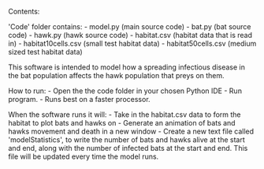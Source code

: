 Contents:

'Code' folder contains: 
	- model.py (main source code)
	- bat.py (bat source code)
	- hawk.py (hawk source code)
	- habitat.csv (habitat data that is read in)
	- habitat10cells.csv (small test habitat data)
	- habitat50cells.csv (medium sized test habitat data)

This software is intended to model how a spreading infectious disease in the bat population affects the hawk population that preys on them.

How to run:
	- Open the the code folder in your chosen Python IDE
	- Run program.
	- Runs best on a faster processor.

When the software runs it will:
	- Take in the habitat.csv data to form the habitat to plot bats and hawks on
	- Generate an animation of bats and hawks movement and death in a new window
	- Create a new text file called 'modelStatistics', to write the number of bats and hawks alive at the start and end, along with the number of infected bats at the start and end. This file will be updated every time the model runs.